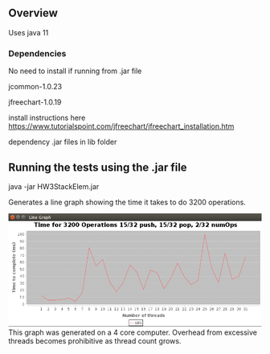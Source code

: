 ## Overview

Uses java 11

### Dependencies 
No need to install if running from .jar file

jcommon-1.0.23

jfreechart-1.0.19

install instructions here https://www.tutorialspoint.com/jfreechart/jfreechart_installation.htm

dependency .jar files in lib folder 



## Running the tests using the .jar file

java -jar HW3StackElem.jar

Generates a line graph showing the time it takes to do 3200 operations.

![graph1](EBS2.png) 
This graph was generated on a 4 core computer. Overhead from excessive threads becomes prohibitive as thread count grows.   